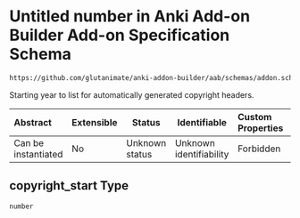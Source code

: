 # Untitled number in Anki Add-on Builder Add-on Specification Schema

```txt
https://github.com/glutanimate/anki-addon-builder/aab/schemas/addon.schema.json#/properties/copyright_start
```

Starting year to list for automatically generated copyright headers.


| Abstract            | Extensible | Status         | Identifiable            | Custom Properties | Additional Properties | Access Restrictions | Defined In                                                                        |
| :------------------ | ---------- | -------------- | ----------------------- | :---------------- | --------------------- | ------------------- | --------------------------------------------------------------------------------- |
| Can be instantiated | No         | Unknown status | Unknown identifiability | Forbidden         | Allowed               | none                | [addon.schema.json\*](../../aab/schemas/addon.schema.json "open original schema") |

## copyright_start Type

`number`
